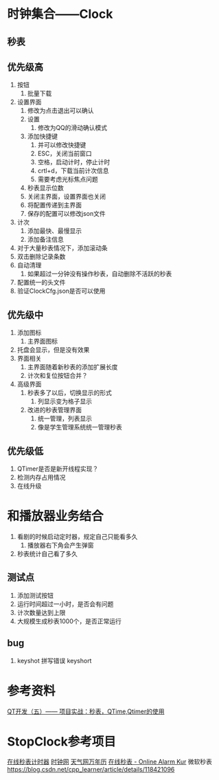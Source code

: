 # 时钟集合——Clock
## 秒表
## 优先级高
1. 按钮
   1. 批量下载
2. 设置界面
   1. 修改为点击退出可以确认
   2. 设置
      1. 修改为QQ的滑动确认模式
   3. 添加快捷键
      1. 并可以修改快捷键
      2. ESC，关闭当前窗口
      3. 空格，启动计时，停止计时
      4. crtl+d，下载当前计次信息
      5. 需要考虑光标焦点问题
   4. 秒表显示位数
   5. 关闭主界面，设置界面也关闭
   6. 将配置传递到主界面
   7. 保存的配置可以修改json文件
3. 计次
   1. 添加最快、最慢显示
   2. 添加备注信息
4. 对于大量秒表情况下，添加滚动条
5. 双击删除记录条数
6. 自动清理
   1. 如果超过一分钟没有操作秒表，自动删除不活跃的秒表
7. 配置统一的头文件
8. 验证ClockCfg.json是否可以使用


## 优先级中
1. 添加图标  
   1. 主界面图标
2. 托盘会显示，但是没有效果
3. 界面相关
   1. 主界面随着新秒表的添加扩展长度
   2. 计次和复位按钮合并？
4. 高级界面
   1. 秒表多了以后，切换显示的形式
      1. 列显示变为格子显示
   2. 改进的秒表管理界面
      1. 统一管理，列表显示
      2. 像是学生管理系统统一管理秒表

## 优先级低
1. QTimer是否是新开线程实现？
2. 检测内存占用情况
3. 在线升级


# 和播放器业务结合
1. 看剧的时候启动定时器，规定自己只能看多久
   1. 播放器右下角会产生弹窗
2. 秒表统计自己看了多久


## 测试点
1. 添加测试按钮
2. 运行时间超过一小时，是否会有问题
3. 计次数量达到上限
4. 大规模生成秒表1000个，是否正常运行

## bug

1. keyshot 拼写错误 keyshort


# 参考资料
[QT开发（五）—— 项目实战：秒表，QTime,Qtimer的使用](https://blog.csdn.net/qq_26787115/article/details/79960628)
# StopClock参考项目
[在线秒表计时器](https://www.lddgo.net/common/stopwatch)
[时钟网](https://clockcn.com/miaobiao/#enabled=0&msec=13768&laps=1436.5120.6459)
[天气网万年历](https://m.wannianli.tianqi.com/jisuanqi/miaobiao/)
[在线秒表 - Online Alarm Kur](https://onlinealarmkur.com/stopwatch/zh-cn/)
微软秒表
https://blog.csdn.net/cpp_learner/article/details/118421096